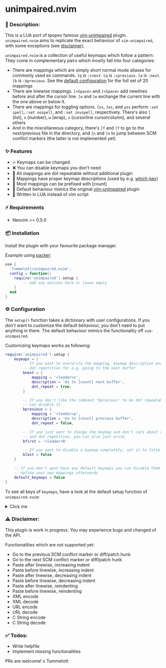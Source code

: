 # unimpaired.nvim

### :pencil: Description:

This is a LUA port of tpopes famous [vim-unimpaired](https://github.com/tpope/vim-unimpaired) plugin. `unimpaired.nvim` aims to replicate the exact behaviour of `vim-unimpaired`, with some exceptions (see [disclaimer](#disclaimer)).

`unimpaired.nvim` is a collection of useful keymaps which follow a pattern: They
come in complementary pairs which mostly fall into four categories:

- There are mappings which are simply short normal mode aliases for commonly used ex commands. `]q` is `:cnext`. `[q` is `:cprevious`. `]a` is `:next`. `[b` is `:bprevious`. See the [default configuration](#configuration) for the full set of 20 mappings
- There are linewise mappings. `[<Space>` and `]<Space>` add newlines before and after the cursor line. `[e` and `]e` exchange the current line with the one above or below it.
- There are mappings for toggling options. `[os`, `]os`, and `yos` perform `:set spell`, `:set nospell`, and `:set invspell`, respectively. There's also `l` (list), `n` (number), `w` (wrap), `x` (cursorline cursorcolumn), and several others
- And in the miscellaneous category, there's `[f` and `]f` to go to the next/previous file in the directory, and `[n` and `]n` to jump between SCM conflict markers (the latter is not implemented yet)

### ✨ Features

- 🔥 Keymaps can be changed
- ❌ You can disable keymaps you don't need
- 🔁 All mappings are dot repeatable without additional plugin
- 📝 Mappings have proper keymap descriptions (used by e.g. [which-key](https://github.com/folke/which-key.nvim))
- 🔢 Most mappings can be prefixed with [count] 
- 👯 Default behaviour mimics the original [vim-unimpaired](https://github.com/tpope/vim-unimpaired) plugin
- 💨 Written in LUA instead of vim script 


### ⚡️ Requirements

- Neovim >= 0.5.0


### 📦 Installation

Install the plugin with your favourite package manager.

Example using [packer](https://github.com/wbthomason/packer.nvim):

```lua
use {
  'Tummetott/unimpaired.nvim',
  config = function()
    require('unimpaired').setup {
        -- add any options here or leave empty
    }
  end
}
```


### ⚙️  Configuration

The `setup()` function takes a dictionary with user configurations. If you don't
want to customize the default behaviour, you don't need to put anything in
there. The default behaviour mimics the functionality off `vim-unimpaired`.

Customizing keymaps works as following:

```lua
require('unimpaired').setup {
    keymaps = {
        -- If you want to overwrite the mapping, keymap description and
        -- dot-repetition for e.g. going to the next buffer
        bnext = {
            mapping = '<leader>n',
            description = 'Go to [count] next buffer',
            dot_repeat = true,
        }

        -- If you don't like the command 'bprevious' to be dot repeatable, you
        -- can disable it
        bprevious = {
            mapping = '<leader>p',
            description = 'Go to [count] previous buffer',
            dot_repeat = false,

        -- If you just want to change the keymap and don't care about desciption
        -- and dot-repetition, you can also just write
        bfirst = '<leader>N'

        -- If you want to disable a keymap completely, set it to false
        blast = false
    }

    -- If you don't want have any default keymaps you can disable them and
    -- define your own mappings afterwards
    default_keymaps = false
}
```

To see all keys of `keymaps`, have a look at the default setup function of `unimpaired.nvim`:

<details><summary>Click me</summary>

```lua
{
    default_keymaps = true,
    keymaps = {
        previous = {
            mapping = '[a',
            description = 'Jump to [count] previous file in arglist',
            dot_repeat = true
        },
        next = {
            mapping = ']a',
            description = 'Jump to [count] next file in arglist',
            dot_repeat = true,
        },
        first = {
            mapping = '[A',
            description = 'Jump to first file in arglist',
            dot_repeat = false,
        },
        last = {
            mapping = ']A',
            description = 'Jump to last file in arglist',
            dot_repeat = false,
        },
        bprevious = {
            mapping = '[b',
            description = 'Jump to [count] previous buffer',
            dot_repeat = true,
        },
        bnext = {
            mapping = ']b',
            description = 'Jump to [count] next buffer',
            dot_repeat = true,
        },
        bfirst = {
            mapping = '[B',
            description = 'Jump to first buffer',
            dot_repeat = false,
        },
        blast = {
            mapping = ']B',
            description = 'Jump to last buffer',
            dot_repeat = false,
        },
        lprevious = {
            mapping = '[l',
            description = 'Jump to [count] previous entry in loclist',
            dot_repeat = true,
        },
        lnext = {
            mapping = ']l',
            description = 'Jump to [count] next entry in loclist',
            dot_repeat = true,
        },
        lfirst = {
            mapping = '[L',
            description = 'Jump to first entry in loclist',
            dot_repeat = false,
        },
        llast = {
            mapping = ']L',
            description = 'Jump to last entry in loclist',
            dot_repeat = false,
        },
        lpfile = {
            mapping = '[<C-l>',
            description = 'Jump to last entry of [count] previous file in loclist',
            dot_repeat = true,
        },
        lnfile = {
            mapping = ']<C-l>',
            description = 'Jump to first entry of [count] next file in loclist',
            dot_repeat = true,
        },
        cprevious = {
            mapping = '[q',
            description = 'Jump to [count] previous entry in qflist',
            dot_repeat = true,
        },
        cnext = {
            mapping = ']q',
            description = 'Jump to [count] next entry in qflist',
            dot_repeat = true,
        },
        cfirst = {
            mapping = '[Q',
            description = 'Jump to first entry in qflist',
            dot_repeat = false,
        },
        clast = {
            mapping = ']Q',
            description = 'Jump to last entry in qflist',
            dot_repeat = false,
        },
        cpfile = {
            mapping = '[<C-q>',
            description = 'Jump to last entry of [count] previous file in qflist',
            dot_repeat = true,
        },
        cnfile = {
            mapping = ']<C-q>',
            description = 'Jump to first entry of [count] next file in qflist',
            dot_repeat = true,
        },
        tprevious = {
            mapping = '[t',
            description = 'Jump to [count] previous matching tag',
            dot_repeat = true,
        },
        tnext = {
            mapping = ']t',
            description = 'Jump to [count] next matching tag',
            dot_repeat = true,
        },
        tfirst = {
            mapping = '[T',
            description = 'Jump to first matching tag',
            dot_repeat = false,
        },
        tlast = {
            mapping = ']T',
            description = 'Jump to last matching tag',
            dot_repeat = false,
        },
        ptprevious = {
            mapping = '[<C-t>',
            description = ':tprevious in the preview window',
            dot_repeat = true,
        },
        ptnext = {
            mapping = ']<C-t>',
            description = ':tnext in the preview window',
            dot_repeat = true,
        },
        previous_file = {
            mapping = '[f',
            description = 'Previous file in directory. :colder in qflist',
            dot_repeat = true,
        },
        next_file = {
            mapping = ']f',
            description = 'Next file in directory. :cnewer in qflist',
            dot_repeat = true,
        },
        blank_above = {
            mapping = '[<Space>',
            description = 'Add [count] blank lines above',
            dot_repeat = true,
        },
        blank_below = {
            mapping = ']<Space>',
            description = 'Add [count] blank lines below',
            dot_repeat = true,
        },
        exchange_above = {
            mapping = '[e',
            description = 'Exchange line with [count] lines above',
            dot_repeat = true,
        },
        exchange_below = {
            mapping = ']e',
            description = 'Exchange line with [count] lines below',
            dot_repeat = true,
        },
        exchange_section_above = {
            mapping = '[e',
            description = 'Move section [count] lines up',
            dot_repeat = true,
        },
        exchange_section_below = {
            mapping = ']e',
            description = 'Move section [count] lines down',
            dot_repeat = true,
        },
        enable_cursorline = {
            mapping = '[oc',
            description = 'Enable cursorline',
            dot_repeat = false,
        },
        disable_cursorline = {
            mapping = ']oc',
            description = 'Disable cursorline',
            dot_repeat = false,
        },
        toggle_cursorline = {
            mapping = 'yoc',
            description = 'Toggle cursorline',
            dot_repeat = true,
        },
        enable_diff = {
            mapping = '[od',
            description = 'Enable diff',
            dot_repeat = false,
        },
        disable_diff = {
            mapping = ']od',
            description = 'Disable diff',
            dot_repeat = false,
        },
        toggle_diff = {
            mapping = 'yod',
            description = 'Toggle diff',
            dot_repeat = true,
        },
        enable_hlsearch = {
            mapping = '[oh',
            description = 'Enable hlsearch',
            dot_repeat = false,
        },
        disable_hlsearch = {
            mapping = ']oh',
            description = 'Disable hlsearch',
            dot_repeat = false,
        },
        toggle_hlsearch = {
            mapping = 'yoh',
            description = 'Toggle hlsearch',
            dot_repeat = true,
        },
        enable_ignorecase = {
            mapping = '[oi',
            description = 'Enable ignorecase',
            dot_repeat = false,
        },
        disable_ignorecase = {
            mapping = ']oi',
            description = 'Disable ignorecase',
            dot_repeat = false,
        },
        toggle_ignorecase = {
            mapping = 'yoi',
            description = 'Toggle ignorecase',
            dot_repeat = true,
        },
        enable_list = {
            mapping = '[ol',
            description = 'Show invisible characters (listchars)',
            dot_repeat = false,
        },
        disable_list = {
            mapping = ']ol',
            description = 'Hide invisible characters (listchars)',
            dot_repeat = false,
        },
        toggle_list = {
            mapping = 'yol',
            description = 'Toggle invisible characters (listchars)',
            dot_repeat = true,
        },
        enable_number = {
            mapping = '[on',
            description = 'Enable line numbers',
            dot_repeat = false,
        },
        disable_number = {
            mapping = ']on',
            description = 'Disable line numbers',
            dot_repeat = false,
        },
        toggle_number = {
            mapping = 'yon',
            description = 'Toggle line numbers',
            dot_repeat = true,
        },
        enable_relativenumber = {
            mapping = '[or',
            description = 'Enable relative numbers',
            dot_repeat = false,
        },
        disable_relativenumber = {
            mapping = ']or',
            description = 'Disable relative numbers',
            dot_repeat = false,
        },
        toggle_relativenumber = {
            mapping = 'yor',
            description = 'Toggle relative numbers',
            dot_repeat = true,
        },
        enable_spell = {
            mapping = '[os',
            description = 'Enable spell check',
            dot_repeat = false,
        },
        disable_spell = {
            mapping = ']os',
            description = 'Disable spell check',
            dot_repeat = false,
        },
        toggle_spell = {
            mapping = 'yos',
            description = 'Toggle spell check',
            dot_repeat = true,
        },
        enable_colorcolumn = {
            mapping = '[ot',
            description = 'Enable colorcolumn',
            dot_repeat = false,
        },
        disable_colorcolumn = {
            mapping = ']ot',
            description = 'Disable colorcolumn',
            dot_repeat = false,
        },
        toggle_colorcolumn = {
            mapping = 'yot',
            description = 'Toggle colorcolumn',
            dot_repeat = true,
        },
        enable_cursorcolumn = {
            mapping = '[ou',
            description = 'Enable cursorcolumn',
            dot_repeat = false,
        },
        disable_cursorcolumn = {
            mapping = ']ou',
            description = 'Disable cursorcolumn',
            dot_repeat = false,
        },
        toggle_cursorcolumn = {
            mapping = 'you',
            description = 'Toggle cursorcolumn',
            dot_repeat = true,
        },
        enable_virtualedit = {
            mapping = '[ov',
            description = 'Enable virtualedit',
            dot_repeat = false,
        },
        disable_virtualedit = {
            mapping = ']ov',
            description = 'Disable virtualedit',
            dot_repeat = false,
        },
        toggle_virtualedit = {
            mapping = 'yov',
            description = 'Toggle virtualedit',
            dot_repeat = true,
        },
        enable_wrap = {
            mapping = '[ow',
            description = 'Enable line wrapping',
            dot_repeat = false,
        },
        disable_wrap = {
            mapping = ']ow',
            description = 'Disable line wrapping',
            dot_repeat = false,
        },
        toggle_wrap = {
            mapping = 'yow',
            description = 'Toggle line wrapping',
            dot_repeat = true,
        },
        enable_cursorcross = {
            mapping = '[ox',
            description = 'Enable cursorcross',
            dot_repeat = false,
        },
        disable_cursorcross = {
            mapping = ']ox',
            description = 'Disable cursorcross',
            dot_repeat = false,
        },
        toggle_cursorcross = {
            mapping = 'yox',
            description = 'Toggle cursorcross',
            dot_repeat = true,
        },
    }
}
```

</details>

### ⚠️  Disclaimer: 

This plugin is work in progress. You may experience bugs and changed of the API.

Functionalities which are not supported yet:

- Go to the previous SCM conflict marker or diff/patch hunk
- Go to the next SCM conflict marker or diff/patch hunk
- Paste after linewise, increasing indent
- Paste before linewise, increasing indent
- Paste after linewise, decreasing indent
- Paste before linewise, decreasing indent
- Paste after linewise, reindenting
- Paste before linewise, reindenting
- XML encode
- XML decode
- URL encode
- URL decode
- C String encode
- C String decode

### ✅ Todos:

- Write helpfile
- Implement missing functionalities

PRs are welcome!
x Tummetott
